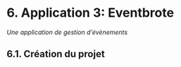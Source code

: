 # 6. Application 3: Eventbrote

*Une application de gestion d'évènements*

## 6.1. Création du projet
